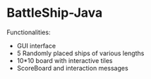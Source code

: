 # BattleShip-Java
Functionalities:
- GUI interface 
- 5 Randomly placed ships of various lengths
- 10*10 board with interactive tiles 
- ScoreBoard and interaction messages
